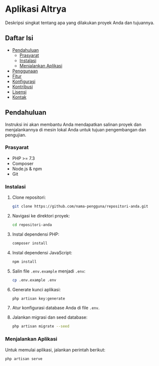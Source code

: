 # Aplikasi Altrya

Deskripsi singkat tentang apa yang dilakukan proyek Anda dan tujuannya.

## Daftar Isi

- [Pendahuluan](#pendahuluan)
  - [Prasyarat](#prasyarat)
  - [Instalasi](#instalasi)
  - [Menjalankan Aplikasi](#menjalankan-aplikasi)
- [Penggunaan](#penggunaan)
- [Fitur](#fitur)
- [Konfigurasi](#konfigurasi)
- [Kontribusi](#kontribusi)
- [Lisensi](#lisensi)
- [Kontak](#kontak)

## Pendahuluan

Instruksi ini akan membantu Anda mendapatkan salinan proyek dan menjalankannya di mesin lokal Anda untuk tujuan pengembangan dan pengujian.

### Prasyarat

- PHP >= 7.3
- Composer
- Node.js & npm
- Git

### Instalasi

1. Clone repositori:
    ```sh
    git clone https://github.com/nama-pengguna/repositori-anda.git
    ```

2. Navigasi ke direktori proyek:
    ```sh
    cd repositori-anda
    ```

3. Instal dependensi PHP:
    ```sh
    composer install
    ```

4. Instal dependensi JavaScript:
    ```sh
    npm install
    ```

5. Salin file `.env.example` menjadi `.env`:
    ```sh
    cp .env.example .env
    ```

6. Generate kunci aplikasi:
    ```sh
    php artisan key:generate
    ```

7. Atur konfigurasi database Anda di file `.env`.

8. Jalankan migrasi dan seed database:
    ```sh
    php artisan migrate --seed
    ```

### Menjalankan Aplikasi

Untuk memulai aplikasi, jalankan perintah berikut:
```sh
php artisan serve
